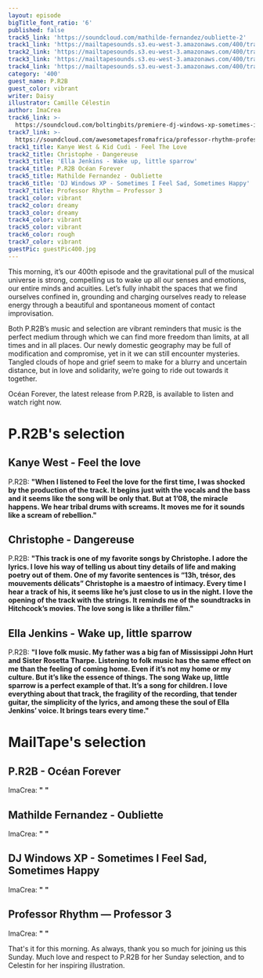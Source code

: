 ```yaml
---
layout: episode
bigTitle_font_ratio: '6'
published: false
track5_link: 'https://soundcloud.com/mathilde-fernandez/oubliette-2'
track1_link: 'https://mailtapesounds.s3.eu-west-3.amazonaws.com/400/track1.mp3'
track2_link: 'https://mailtapesounds.s3.eu-west-3.amazonaws.com/400/track2.mp3'
track3_link: 'https://mailtapesounds.s3.eu-west-3.amazonaws.com/400/track3.mp3'
track4_link: 'https://mailtapesounds.s3.eu-west-3.amazonaws.com/400/track4.mp3'
category: '400'
guest_name: P.R2B
guest_color: vibrant
writer: Daisy
illustrator: Camille Célestin
author: ImaCrea
track6_link: >-
  https://soundcloud.com/boltingbits/premiere-dj-windows-xp-sometimes-i-feel-sad-sometimes-happy
track7_link: >-
  https://soundcloud.com/awesometapesfromafrica/professor-rhythm-professor-3-coming-out-1-june
track1_title: Kanye West & Kid Cudi - Feel The Love
track2_title: Christophe - Dangereuse
track3_title: 'Ella Jenkins - Wake up, little sparrow'
track4_title: P.R2B Océan Forever
track5_title: Mathilde Fernandez - Oubliette
track6_title: 'DJ Windows XP - Sometimes I Feel Sad, Sometimes Happy'
track7_title: Professor Rhythm — Professor 3
track1_color: vibrant
track2_color: dreamy
track3_color: dreamy
track4_color: vibrant
track5_color: vibrant
track6_color: rough
track7_color: vibrant
guestPic: guestPic400.jpg
---
```

<p id="introduction">This morning, it’s our 400th episode and the gravitational pull of the musical universe is strong, compelling us to wake up all our senses and emotions, our entire minds and acuities. Let’s fully inhabit the spaces that we find ourselves confined in, grounding and charging ourselves ready to release energy through a beautiful and spontaneous moment of contact improvisation.

Both P.R2B’s music and selection are vibrant reminders that music is the perfect medium through which we can find more freedom than limits, at all times and in all places. Our newly domestic geography may be full of modification and compromise, yet in it we can still encounter mysteries. Tangled clouds of hope and grief seem to make for a blurry and uncertain distance, but in love and solidarity, we’re going to ride out towards it together.

Océan Forever, the latest release from P.R2B, is available to listen and watch right now.
</p>


# P.R2B's selection

## Kanye West - Feel the love

P.R2B: **"**When I listened to Feel the love for the first time, I was shocked by the production of the track.
It begins just with the vocals and the bass and it seems like the song will be only that. But at 1’08, the miracle happens. We hear tribal drums with screams. It moves me for it sounds like a scream of rebellion.**"**

## Christophe - Dangereuse

P.R2B: **"**This track is one of my favorite songs by Christophe. I adore the lyrics. I love his way of telling us about tiny details of life and making poetry out of them.
One of my favorite sentences is “13h, trésor, des mouvements délicats”
Christophe is a maestro of intimacy. Every time I hear a track of his, it seems like he’s just close to us in the night.
I love the opening of the track with the strings. It reminds me of the soundtracks in Hitchcock’s movies. The love song is like a thriller film.**"**

## Ella Jenkins - Wake up, little sparrow

P.R2B: **"**I love folk music. My father was a big fan of Mississippi John Hurt and Sister Rosetta Tharpe.
Listening to folk music has the same effect on me than the feeling of coming home. Even if it’s not my home or my culture. But it’s like the essence of things.
The song Wake up, little sparrow is a perfect example of that. It’s a song for children. I love everything about that track, the fragility of the recording, that tender guitar, the simplicity of the lyrics, and among these the soul of Ella Jenkins’ voice. It brings tears every time.**"**

# MailTape's selection

## P.R2B - Océan Forever
ImaCrea: **"** **"**

## Mathilde Fernandez - Oubliette
ImaCrea: **"**  **"**

## DJ Windows XP - Sometimes I Feel Sad, Sometimes Happy
ImaCrea: **"** **"**

## Professor Rhythm — Professor 3
ImaCrea: **"** **"**


<p id="outroduction">That's it for this morning. As always, thank you so much for joining us this Sunday. Much love and respect to P.R2B for her Sunday selection, and to Celestin for her inspiring illustration.</p>
